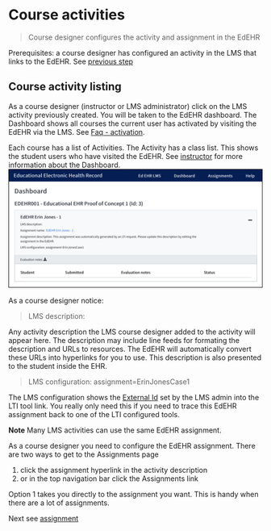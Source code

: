# Course activities

> Course designer configures the activity and assignment in the EdEHR

Prerequisites: a course designer has configured an activity in the LMS that links to the EdEHR. See [previous step](/course-designer/cd-lms.md)

## Course activity listing
As a course designer (instructor or LMS administrator) click on the LMS activity previously created.  You will be taken to the EdEHR dashboard.  The Dashboard shows all courses the current user has activated by visiting the EdEHR via the LMS.  See [Faq - activation](/shared/faq.md#activation).


Each course has a list of Activities. The Activity has a class list.  This shows the student users who have visited the EdEHR.  See [instructor](/instructor/) for more information about the Dashboard. 
![1]

As a course designer notice:

> LMS description: 

Any activity description the LMS course designer added to the activity will appear here.  The description may include line feeds for formating the description and URLs to resources. The EdEHR will automatically convert these URLs into hyperlinks for you to use.  This description is also presented to the student inside the EHR.  

> LMS configuration: assignment=ErinJonesCase1

The LMS configuration shows the [External Id](/shared/definitions.md#external-id) set by the LMS admin into the LTI tool link.  You really only need this if you need to trace this EdEHR assignment back to one of the LTI configured tools. 

**Note**  Many LMS activities can use the same EdEHR assignment. 

As a course designer you need to configure the EdEHR assignment.  There are two ways to get to the Assignments page
1. click the assignment hyperlink in the activity description
2. or in the top navigation bar click the Assignments link

Option 1 takes you directly to the assignment you want. This is handy when there are a lot of assignments.  

Next see [assignment](/course-designer/assignment.md)

[1]: ../images/edehr-dashboard.png "EdEHR dashboard"
